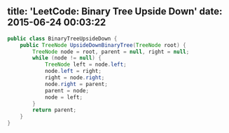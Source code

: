 title: 'LeetCode: Binary Tree Upside Down'
date: 2015-06-24 00:03:22
---
 
```java
public class BinaryTreeUpsideDown {
    public TreeNode UpsideDownBinaryTree(TreeNode root) {
        TreeNode node = root, parent = null, right = null;
        while (node != null) {
            TreeNode left = node.left;
            node.left = right;
            right = node.right;
            node.right = parent;
            parent = node;
            node = left;
        }
        return parent;
    }
}
```
